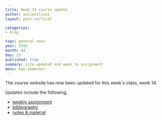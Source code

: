 ```yaml
---
title: Week 14 course update
author: ancientlives
layout: post-vertical

categories:
- blog

tags: general news
year: 2016
month: 04
day: 25
published: true
summary: site updated and week 14 assignment
menu: new-semester
---
```


The course website has now been updated for this week's class, week 14.

Updates include the following,

* [weekly assignment](/weekly_assignment)
* [bibliography](/bibliography)
* [notes & material](/notes)
